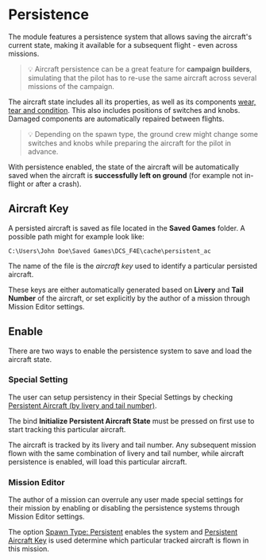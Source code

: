 # Persistence

The module features a persistence system that allows saving the aircraft's
current state, making it available for a subsequent flight - even across
missions.

> 💡 Aircraft persistence can be a great feature for **campaign builders**,
> simulating that the pilot has to re-use the same aircraft across several
> missions of the campaign.

The aircraft state includes all its properties, as well as its components
[wear, tear and condition](mission_editor.md#condition-and-wear). This also
includes positions of switches and knobs. Damaged components are automatically
repaired between flights.

> 💡 Depending on the spawn type, the ground crew might change some switches and
> knobs while preparing the aircraft for the pilot in advance.

With persistence enabled, the state of the aircraft will be automatically saved
when the aircraft is **successfully left on ground** (for example not in-flight
or after a crash).

## Aircraft Key

A persisted aircraft is saved as file located in the **Saved Games** folder. A
possible path might for example look like:

`C:\Users\John Doe\Saved Games\DCS_F4E\cache\persistent_ac`

The name of the file is the _aircraft key_ used to identify a particular
persisted aircraft.

These keys are either automatically generated based on **Livery** and **Tail
Number** of the aircraft, or set explicitly by the author of a mission through
Mission Editor settings.

## Enable

There are two ways to enable the persistence system to save and load the
aircraft state.

### Special Setting

The user can setup persistency in their Special Settings by checking
[Persistent Aircraft (by livery and tail number)](special_options.md#persistent-aircraft-by-livery-and-tail-number).

The bind **Initialize Persistent Aircraft State** must be pressed on first use
to start tracking this particular aircraft.

The aircraft is tracked by its livery and tail number. Any subsequent mission
flown with the same combination of livery and tail number, while aircraft
persistence is enabled, will load this particular aircraft.

### Mission Editor

The author of a mission can overrule any user made special settings for their
mission by enabling or disabling the persistence systems through Mission Editor
settings.

The option [Spawn Type: Persistent](mission_editor.md#persistent) enables the
system and [Persistent Aircraft Key](mission_editor.md#persistent-aircraft-key)
is used determine which particular tracked aircraft is flown in this mission.
